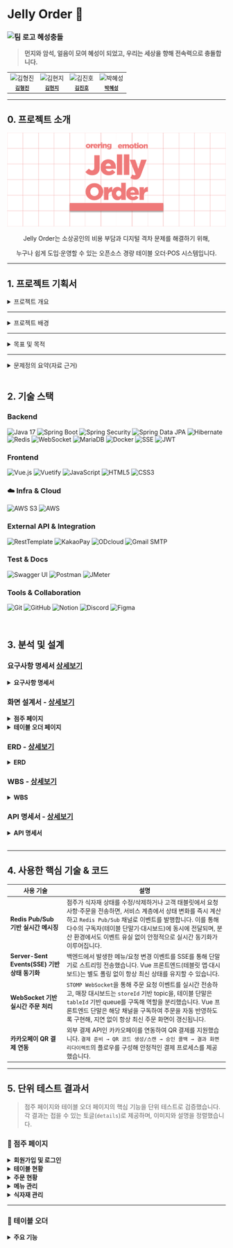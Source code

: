 # Jelly Order 🍧

### <img width="50" height="50" alt="팀 로고" src="https://github.com/user-attachments/assets/2c140acc-54f4-4b42-b0ba-a3bde1cf5743" /> 혜성충돌
> **먼지와 암석, 얼음이 모여 혜성이 되었고, 우리는 세상을 향해 전속력으로 충돌합니다.**

<table>
  <tr>
    <td align="center">
      <img src="https://avatars.githubusercontent.com/u/98812214?s=120" width="120" height="120" alt="김형진"/><br />
      <sub><b><a href="https://github.com/JeaPple" target="_blank" rel="noreferrer">김형진</a></b></sub>
    </td>
    <td align="center">
      <img src="https://avatars.githubusercontent.com/u/194198612?s=120" width="120" height="120" alt="김현지"/><br />
      <sub><b><a href="https://github.com/ifunhy" target="_blank" rel="noreferrer">김현지</a></b></sub>
    </td>
    <td align="center">
      <img src="https://avatars.githubusercontent.com/u/149755774?s=120" width="120" height="120" alt="김진호"/><br />
      <sub><b><a href="https://github.com/jinnn12" target="_blank" rel="noreferrer">김진호</a></b></sub>
    </td>
    <td align="center">
      <img src="https://avatars.githubusercontent.com/u/171583314?s=120" width="120" height="120" alt="박혜성"/><br />
      <sub><b><a href="https://github.com/solidify-d" target="_blank" rel="noreferrer">박혜성</a></b></sub>
    </td>
  </tr>
</table>

---
## 0. 프로젝트 소개
![img.png](img.png)

  <p align="center">
      Jelly Order는 소상공인의 비용 부담과 디지털 격차 문제를 해결하기 위해,
  </p>
  
  <p align="center">
      누구나 쉽게 도입·운영할 수 있는 오픈소스 경량 테이블 오더·POS 시스템입니다.
  </p>


---
## 1. 프로젝트 기획서

<details>
<summary>프로젝트 개요</summary>

Jelly Order는 소상공인을 위한 경량형 오픈소스 테이블 오더·경량 POS 시스템이다. 상용 솔루션의 초기 설치비·월 구독료·PG 수수료 등 비용 장벽과, 고령층·IT 비숙련자에게 어려운 복잡한 UI를 핵심 문제로 규정하고, 직관적·대형 폰트 기반 UI/UX와 수수료 락인 없는 아키텍처(VAN/현금/기본 카드 단말 연동 중심)를 제공한다. 이를 통해 점주는 더 단순한 POS 운영 경험, 고객은 쉽고 빠른 주문 경험을 얻으며, 누구나 코드와 문서를 내려받아 무상으로 자체 설치·개조할 수 있도록 오픈소스로 배포한다. 비용 부담과 디지털 격차가 실제 현장에서 도입 저해 요인으로 보고되고 있음을 전제로 설계하였다.

</details>

---

<details>
<summary>프로젝트 배경</summary>

<p align="center">
  <img width="800" alt="image" src="https://github.com/user-attachments/assets/832ac568-cf29-438f-b520-9b87d1e6ef6e" />
</p>

### 1) 비용 장벽과 수수료 구조의 불투명성
테이블오더 확산은 인건비 절감을 배경으로 빠르게 진행되었으나, **PG 연동에 따른 높은 결제 수수료(대개 0.8~2.5% 이상)**, **월 구독료·통신비·장비비** 등으로 기대 절감액보다 **고정지출이 커지는 사례**가 다수 보도되었다. 일부 사업장은 **의무사용·위약금** 등 계약 리스크도 경험한다. 업계·언론 보도는 **VAN 위주 결제 대비 PG 경유 시 월 수십만 원~연 수백만 원 추가 비용**이 발생할 수 있음을 지적한다. 또한 법·제도상 **PG 수수료에 대한 제한이나 표준화가 미흡**하다는 점도 반복적으로 제기되고 있다. [YTN](https://www.ytn.co.kr/_ln/0102_202410181024214328)[서울경제](https://www.sedaily.com/NewsView/2DFEDQEVRN)[네이트 뉴스](https://news.nate.com/view/20240108n02405)

> 예시: 월매출 2,000만 원 업장에서 PG 3.3% + 서비스 0.6% ≈ 3.9%로 월 78만 원 수준의 수수료가 발생했다는 보도 사례가 확인된다. 정부 지원으로 설치했더라도 운영 수수료 부담은 영세사업자 몫이라는 점도 지적되었다. 네이트 뉴스

정부·유관기관도 최근에는 **결제기기 수수료 안내 및 계약 전 유의사항**을 배포하며 자율 예방을 독려하고 있으나, **도입 이후의 비용 구조 최적화**는 여전히 점주에게 과도하게 전가되는 양상이다. [소상공인24](https://www.sbiz.or.kr/smst/bbs/view.do?bbsSn=6840&key=211130603916)

---

### 2) 고령층·IT 비숙련자 사용성 문제
고령층은 **작은 글씨·복잡한 화면 흐름·결제 오류 대응 난이도**로 인해 디지털 주문 채널 이용을 **포기하거나 직원 의존**이 잦다는 탐방·설문 결과가 다수 보고된다. 서울시 조사 등에서도 **기기 이용률 저조·심리적 부담**이 확인되며, **교육·큰 글씨·음성안내** 등 보조 설계 시 **적응이 빠르게 개선**된 사례가 보고되었다. 이는 UI의 직관성·접근성(가독성, 단계 축소, 용어 단순화)이 도입 성패를 좌우함을 시사한다. [브라보마이라이프](https://bravo.etoday.co.kr/view/atc_view/13547)

---

### 3) 디지털 전환의 필요와 현실 간 간극
학술·정책·언론 자료는 무인주문·스마트오더·키오스크 등 **스마트 기술이 소상공인 운영 효율에 기여**함을 인정하는 동시에, **도입·운영 비용과 투자 부담**, **연령대별 디지털 격차**가 보급의 병목임을 제시한다. Jelly Order는 **오픈소스 배포·저비용 도입·고령친화 UI**로 이 간극을 해소하고자 한다. [KCI](https://www.kci.go.kr/kciportal/ci/sereArticleSearch/ciSereArtiView.kci?sereArticleSearchBean.artiId=ART002995983)

</details>

---

<details>
<summary>목표 및 목적</summary>

### 1) 최상위 목적(미션)
- **비용 장벽 제거:** 오픈소스로 공개하여 **초기비용·구독료 부담 없이** 자체 호스팅·로컬 설치를 가능하게 한다. **PG 락인 회피**와 **VAN/기존 카드단말·현금결제 연동**을 우선시해 수수료 부담을 최소화한다. [소상공인24](https://www.sbiz.or.kr/smst/bbs/view.do?bbsSn=6840&key=211130603916)
- **디지털 격차 완화:** 대형 폰트·높은 대비·명료한 한국어 용어·단계 최소화 설계를 통해 **고령층·IT 비숙련자**도 스스로 주문·결제가 가능하도록 한다. [브라보마이라이프](https://bravo.etoday.co.kr/view/atc_view/13547)

---

### 2) 이해관계자별 목표
- **점주(매장) 관점**
  - 설치·학습·운영이 **쉬운 경량 POS 콘솔** 제공(메뉴·재고·품절·좌석/테이블 관리 최소 클릭 흐름).
- **고객(사용자) 관점**
  - 노령친화 모드(글자 크게/버튼 크게/음성 힌트/오류 복구 유도)로 주문 포기율 감소.
  - **5클릭 이하 주문**(카테고리→메뉴→옵션→수량→결제)으로 인지부하 최소화. [브라보마이라이프](https://bravo.etoday.co.kr/view/atc_view/13547)

---

### 3) 정량 KPI(초기 제안)
- **도입비 절감**: 상용 대비 **초기 CAPEX 80% 이상 절감**(오픈소스·상용 태블릿 활용 전제, 장비비만 부담). 근거: 상용은 **월 구독료+PG 수수료**로 누적 비용이 커지는 구조가 다수 보고. [YTN](https://www.ytn.co.kr/_ln/0102_202410181024214328)[서울경제](https://www.sedaily.com/NewsView/2DFEDQEVRN)
- **수수료 최적화**: **VAN/직접 정산** 우선 구성 시 **PG 추가 수수료 0~최소화**를 목표(매장 계약 환경에 따라 변동). [서울경제](https://www.sedaily.com/NewsView/2DFEDQEVRN)
- **주문 성공률**: **노령친화 UI** 도입 매장 기준 **주문 포기율(결제 전 이탈) 30%↓** 목표. 관련 탐방·조사에서 고령층의 사용 포기 및 심리적 부담이 높은 것으로 확인. [브라보마이라이프](https://bravo.etoday.co.kr/view/atc_view/13547)
- **학습 곡선**: 점주 대상 **초기 온보딩 30분 내 기본 운영 가능**(메뉴 등록·품절 처리·영수증 확인).

---

### 4) 핵심 기능 범위(요약)
- **점주 콘솔**: 메뉴/옵션/가격, 테이블·좌석, 재고/품절(재료 연동), 주문 현황, 정산 리포트(수수료 시뮬레이터 포함).
- **고객 UI**: **대형 폰트·단순 레이아웃**, 고대비 테마, **오류 복구 안내**, 결제 유도 최소 단계. [브라보마이라이프](https://bravo.etoday.co.kr/view/atc_view/13547)
- **결제 연동**: **VAN/기존 카드단말·현금 결제** 기본, 필요 시 **PG 연동 선택적 제공**(수수료 경고/비교 안내). [서울경제](https://www.sedaily.com/NewsView/2DFEDQEVRN)
- **배포·운영**: 오픈소스 공개, **도커·자체 호스팅 템플릿**, 설치 자동화 스크립트, 운영 가이드/보안 체크리스트.

</details>

---

<details>
<summary>문제정의 요약(자료 근거)</summary>

- **수수료·운영비 부담**이 인건비 절감을 상쇄하는 사례 다수, **PG 수수료 상한 부재**·계약 리스크 지적. → 비용 장벽 해소 필요. [YTN](https://www.ytn.co.kr/_ln/0102_202410181024214328) [서울경제](https://www.sedaily.com/NewsView/2DFEDQEVRN) [네이트 뉴스](https://news.nate.com/view/20240108n02405)
- **고령층·비숙련자 사용성 한계**가 도입/이용 저해. **큰 글씨·음성·단계 축소** 지원 시 적응 개선. → 접근성 중심 설계 필요. [브라보마이라이프](https://bravo.etoday.co.kr/view/atc_view/13547)
- 학술·정책 연구는 **스마트 기술의 효용**과 함께 **도입·투자 부담**을 병목으로 지적. → **오픈소스·저비용·자체 설치** 모델의 공공적 가치. [KCI](https://www.kci.go.kr/kciportal/ci/sereArticleSearch/ciSereArtiView.kci?sereArticleSearchBean.artiId=ART002995983)

</details>

<br>

## 2. 기술 스택

### Backend
![Java 17](https://img.shields.io/badge/Java%2017-007396?style=for-the-badge&logo=openjdk&logoColor=white)
![Spring Boot](https://img.shields.io/badge/Spring%20Boot%203.5-6DB33F?style=for-the-badge&logo=springboot&logoColor=white)
![Spring Security](https://img.shields.io/badge/Spring%20Security-6DB33F?style=for-the-badge&logo=springsecurity&logoColor=white)
![Spring Data JPA](https://img.shields.io/badge/Spring%20Data%20JPA-59666C?style=for-the-badge&logo=hibernate&logoColor=white)
![Hibernate](https://img.shields.io/badge/Hibernate-59666C?style=for-the-badge&logo=hibernate&logoColor=white)
![Redis](https://img.shields.io/badge/Redis-DC382D?style=for-the-badge&logo=redis&logoColor=white)
![WebSocket](https://img.shields.io/badge/WebSocket-000000?style=for-the-badge&logo=websocket&logoColor=white)
![MariaDB](https://img.shields.io/badge/MariaDB-003545?style=for-the-badge&logo=mariadb&logoColor=white)
![Docker](https://img.shields.io/badge/Docker-2496ED?style=for-the-badge&logo=docker&logoColor=white)
![SSE](https://img.shields.io/badge/SSE%20(Server--Sent%20Events)-000000?style=for-the-badge&logo=fastapi&logoColor=white)
![JWT](https://img.shields.io/badge/JWT-black?style=for-the-badge&logo=jsonwebtokens&logoColor=white)


### Frontend
![Vue.js](https://img.shields.io/badge/Vue.js%203-4FC08D?style=for-the-badge&logo=vue.js&logoColor=white)
![Vuetify](https://img.shields.io/badge/Vuetify-1867C0?style=for-the-badge&logo=vuetify&logoColor=white)
![JavaScript](https://img.shields.io/badge/JavaScript-F7DF1E?style=for-the-badge&logo=javascript&logoColor=black)
![HTML5](https://img.shields.io/badge/HTML5-E34F26?style=for-the-badge&logo=html5&logoColor=white)
![CSS3](https://img.shields.io/badge/CSS3-1572B6?style=for-the-badge&logo=css3&logoColor=white)

### ☁️ Infra & Cloud
![AWS S3](https://img.shields.io/badge/AWS%20S3-569A31?style=for-the-badge&logo=amazons3&logoColor=white)
![AWS](https://img.shields.io/badge/AWS-232F3E?style=for-the-badge&logo=amazonaws&logoColor=white)

### External API & Integration
![RestTemplate](https://img.shields.io/badge/RestTemplate-6DB33F?style=for-the-badge&logo=spring&logoColor=white)
![KakaoPay](https://img.shields.io/badge/KakaoPay-FFCD00?style=for-the-badge&logo=kakaotalk&logoColor=black)
![ODcloud](https://img.shields.io/badge/ODcloud_API-005BAC?style=for-the-badge&logo=databricks&logoColor=white)
![Gmail SMTP](https://img.shields.io/badge/Gmail%20SMTP-EA4335?style=for-the-badge&logo=gmail&logoColor=white)

### Test & Docs
![Swagger UI](https://img.shields.io/badge/Swagger-85EA2D?style=for-the-badge&logo=swagger&logoColor=black)
![Postman](https://img.shields.io/badge/Postman-FF6C37?style=for-the-badge&logo=postman&logoColor=white)
![JMeter](https://img.shields.io/badge/Apache%20JMeter-D22128?style=for-the-badge&logo=apachejmeter&logoColor=white)


###  Tools & Collaboration
![Git](https://img.shields.io/badge/Git-F05032?style=for-the-badge&logo=git&logoColor=white)
![GitHub](https://img.shields.io/badge/GitHub-181717?style=for-the-badge&logo=github&logoColor=white)
![Notion](https://img.shields.io/badge/Notion-000000?style=for-the-badge&logo=notion&logoColor=white)
![Discord](https://img.shields.io/badge/Discord-5865F2?style=for-the-badge&logo=discord&logoColor=white)
![Figma](https://img.shields.io/badge/Figma-F24E1E?style=for-the-badge&logo=figma&logoColor=white)

<br>

## 3. 분석 및 설계

### 요구사항 명세서 [상세보기](https://docs.google.com/spreadsheets/d/1lV6OYcvnEEBzQFvDyBVyoR1MRkYB52oj-mvlcYLXNRM/edit?gid=1037534638#gid=1037534638)
<details>
  <summary><b>요구사항 명세서</b></summary>
<img width="1362" height="608" alt="스크린샷 2025-08-26 오후 3 29 12" src="https://github.com/user-attachments/assets/8a6c232d-0e74-44f2-a18a-fe436ef44985" />
</details>

###  화면 설계서 - [상세보기](https://www.figma.com/design/WuBdoUWSz5n3gdSHdMN2qo/be16-4th-team?node-id=0-1&t=5D9WbMwwOTOxQaVj-1)
<details>
  <summary><b>점주 페이지</b></summary>
<img width="800" alt="image" src="https://github.com/user-attachments/assets/50a33d51-f4e6-4848-b90b-70fbc4c9f666" />
</details>
<details>
  <summary><b>테이블 오더 페이지</b></summary>
<img width="800" alt="image" src="https://github.com/user-attachments/assets/c0bb2ccf-a485-407f-874e-c51e33b41423" />
</details>

### ERD - [상세보기](https://www.erdcloud.com/d/fAJgKBWBde3CPAkgW)
<details>
  <summary><b>ERD</b></summary>
  <img src="https://raw.githubusercontent.com/beyond-sw-camp/be16-2nd-4team-cometImpact-BE/develop/Jelly_order_ERD.png"></img>
</details>

### WBS - [상세보기](https://docs.google.com/spreadsheets/d/1lV6OYcvnEEBzQFvDyBVyoR1MRkYB52oj-mvlcYLXNRM/edit?gid=0#gid=0)
<details>
  <summary><b>WBS</b></summary>
<img width="1420" height="648" alt="스크린샷 2025-08-26 오후 3 01 35" src="https://github.com/user-attachments/assets/bcfe1f43-44c1-418a-a2a6-12862316e928" />
</details>

### API 명세서 - [상세보기](https://docs.google.com/spreadsheets/d/1lV6OYcvnEEBzQFvDyBVyoR1MRkYB52oj-mvlcYLXNRM/edit?gid=394720298#gid=394720298)
<details>
  <summary><b>API 명세서</b></summary>
<img width="1402" height="580" alt="스크린샷 2025-08-26 오후 3 02 55" src="https://github.com/user-attachments/assets/ebaf6eaa-b99c-4d8d-bfa1-b98f8370fd9c" />
</details>
<br>

---

## 4. 사용한 핵심 기술 & 코드
<table>
  <thead>
    <tr>
      <th>사용 기술</th>
      <th>설명</th>
    </tr>
  </thead>
  <tbody>
    <tr>
      <td><b>Redis Pub/Sub 기반 실시간 메시징</b></td>
      <td>
        점주가 식자재 상태를 수정/삭제하거나 고객 태블릿에서 요청사항·주문을 전송하면,
        서비스 계층에서 상태 변화를 즉시 계산하고 <code>Redis Pub/Sub</code> 채널로 이벤트를 발행합니다.  
        이를 통해 다수의 구독자(테이블 단말기·대시보드)에 동시에 전달되며,
        분산 환경에서도 이벤트 유실 없이 안정적으로 실시간 동기화가 이루어집니다.
      </td>
    </tr>
    <tr>
      <td><b>Server-Sent Events(SSE) 기반 상태 동기화</b></td>
      <td>
        백엔드에서 발생한 메뉴/요청 변경 이벤트를 SSE를 통해 단말기로 스트리밍 전송했습니다. 
        Vue 프론트엔드(테블릿 앱·대시보드)는 별도 폴링 없이 항상 최신 상태를 유지할 수 있습니다.
      </td>
    </tr>
    <tr>
      <td><b>WebSocket 기반 실시간 주문 처리</b></td>
      <td>
        <code>STOMP WebSocket</code>을 통해 주문 요청 이벤트를 실시간 전송하고, 
        매장 대시보드는 <code>storeId</code> 기반 topic을, 테이블 단말은 <code>tableId</code> 기반 queue를 구독해 역할을 분리했습니다.  
        Vue 프론트엔드 단말은 해당 채널을 구독하여 주문을 자동 반영하도록 구현해, 
        지연 없이 항상 최신 주문 화면이 갱신됩니다.
      </td>
    </tr>
    <tr>
      <td><b>카카오페이 QR 결제 연동</b></td>
      <td>
        외부 결제 API인 카카오페이를 연동하여 QR 결제를 지원했습니다.  
        <code>결제 준비 → QR 코드 생성/스캔 → 승인 콜백 → 결과 화면 리다이렉트</code>의 플로우를 구성해 안정적인 결제 프로세스를 제공했습니다.
      </td>
    </tr>
  </tbody>
</table>

---

## 5. 단위 테스트 결과서

> 점주 페이지와 테이블 오더 페이지의 핵심 기능을 단위 테스트로 검증했습니다.  
> 각 결과는 접을 수 있는 토글(`details`)로 제공하며, 이미지와 설명을 정렬했습니다.


### 📌 점주 페이지
<details>
  <summary><b>회원가입 및 로그인</b></summary>
  
  - **점주 회원가입**  
    <p align="center">
      <img src="https://github.com/user-attachments/assets/43680d12-01ba-4f90-8d4f-7e6965704932" alt="점주 회원 가입" width="720">
    </p>
  
  - **점주 일반 로그인**  
    <p align="center">
      <img src="https://github.com/user-attachments/assets/b431146e-4368-4559-8c06-44291ab59692" alt="점주 일반로그인" width="720">
    </p>
  
  - **점주 자동 로그인**  
    <p align="center">
      <img src="https://github.com/user-attachments/assets/3a68f0f8-9e06-4513-abcc-a30a9631e2a7" alt="점주 자동로그인" width="720">
    </p>

  - **아이디 찾기**  
    <p align="center">
      <img src="https://github.com/user-attachments/assets/99220b56-a342-4283-b39d-7465954cd054" alt="점주 아이디 찾기" width="720">
    </p>

  - **비밀번호 재설정**  
    <p align="center">
      <img src="https://github.com/user-attachments/assets/f0d92778-05ff-4068-afbc-3727e21502e2" alt="점주 비밀번호 재설정" width="720">
    </p>
</details>

<details>
  <summary><b>테이블 현황</b></summary>

  - **구역 별 주문 테이블 조회**  
    <p align="center">
      <img src="https://github.com/user-attachments/assets/0db521d3-c686-4b13-9538-68711bf03a52" alt="구역 별 주문 테이블 조회" width="720">
    </p>

  - **QR 결제 후 테이블 상태 변환**  
    <p align="center">
      <img src="https://github.com/user-attachments/assets/eee7ec00-0810-4648-bc99-dcb33b79cb1a" alt="QR 결제 후 상태 변환" width="720">
    </p>

  - **카운터 결제**  
    <p align="center">
      <img src="https://github.com/user-attachments/assets/674e6a6a-7e93-455e-b80c-343aef914e7e" alt="카운터 결제" width="720">
    </p>

  - **테이블 비우기**  
    <p align="center">
      <img src="https://github.com/user-attachments/assets/d5e6c6f5-a588-4372-adf4-bbb2d0876af8" alt="카운터 결제" width="720">
    </p>

  - **주문 수정**  
    <p align="center">
      <img src="https://github.com/user-attachments/assets/14d64ee4-fe28-418b-9345-a51e7153f3e0" alt="카운터 결제" width="720">
    </p>
</details>

<details>
  <summary><b>주문 현황</b></summary>

  - **주문 접수 페이지 (접수 탭)**  
    <p align="center">
      <img src="https://github.com/user-attachments/assets/f06d9dee-5260-4e89-9a31-bec36bb6c273" width="720">
    </p>
    
  - **주문 접수 페이지 (완료 탭)**  
    <p align="center">
      <img src="https://github.com/user-attachments/assets/92b9335d-69ac-4f8f-b4a5-461c91bd1202" width="720">
    </p>

  - **주문 접수 페이지 (취소 탭)**  
    <p align="center">
      <img src="https://github.com/user-attachments/assets/0c85ad12-07e4-4f37-9824-1bd5233de9cd" width="720">
    </p>
    
  - **실시간 주문 확인**  
    <p align="center">
      <img src="https://github.com/user-attachments/assets/3f330879-6b42-4359-b4f9-647f251f6872" width="720">
    </p>

  - **조리 완료**  
    <p align="center">
      <img src="https://github.com/user-attachments/assets/5d7d0036-7118-4266-a042-a58685159562" width="720">
    </p>

  - **조리 취소**  
    <p align="center">
      <img src="https://github.com/user-attachments/assets/ac051629-bcb0-4246-b293-cd525c17eb9d" width="720">
    </p>
</details>

<details>
  <summary><b>메뉴 관리</b></summary>

  - **메뉴 페이지**  
    <p align="center">
      <img src="https://github.com/user-attachments/assets/4a7618f2-1817-49aa-8d80-322b85c4300e" width="720">
    </p>

  - **메뉴 생성 (옵션 추가)**  
    <p align="center">
      <img src="https://github.com/user-attachments/assets/4040d775-de6d-4cac-8dbf-2165de76ba2c" width="720">
    </p>

  - **메뉴 생성 (식자재 설정 및 추가)**  
    <p align="center">
      <img src="https://github.com/user-attachments/assets/661784de-255c-4c98-b093-6dea3d34c9f7" width="720">
    </p>

  - **메뉴 수정 (식자재 소진 시 메뉴 품절)**  
    <p align="center">
      <img src="https://github.com/user-attachments/assets/100132f8-5a50-4664-a66c-6ea66690a2da" width="720">
    </p>

  - **메뉴 삭제**  
    <p align="center">
      <img src="https://github.com/user-attachments/assets/56d18fdf-eebc-4cdd-bc8f-1ab9e50b1d1d" width="720">
    </p>

  - **메뉴 검색**  
    <p align="center">
      <img src="https://github.com/user-attachments/assets/c65e3f9e-0b37-4385-81ac-196dec89f4ad" width="720">
    </p>
    
  - **카테고리별 메뉴 조회**  
    <p align="center">
      <img src="https://github.com/user-attachments/assets/04735dfc-0fa5-4d4f-aa4a-63b1a8705cac" width="720">
    </p>
        
  - **카테고리 생성 (중복 불가)**  
    <p align="center">
      <img src="https://github.com/user-attachments/assets/5909c887-f8b1-47e5-a632-da3fc2b27148" width="720">
    </p>
</details>

<details>
  <summary><b>식자재 관리</b></summary>
  
  - **식자재 관리 페이지**  
    <p align="center">
      <img src="https://github.com/user-attachments/assets/8b0c4cb0-c68d-4bb2-993e-6dc62ec5e91b" width="720">
    </p>

  - **식자재 검색**  
    <p align="center">
      <img src="https://github.com/user-attachments/assets/d077f4a8-feed-40b4-a6ce-bfc5eb4e4556" width="720">
    </p>
    
  - **식자재 추가**  
    <p align="center">
      <img src="https://github.com/user-attachments/assets/1418257f-615a-472d-8541-067a7336605d" width="720">
    </p>

  - **식자재 수정**  
    <p align="center">
      <img src="https://github.com/user-attachments/assets/8bd52f97-1c99-43a8-8327-15b7f78ad1cf" width="720">
    </p>

  - **식자재 삭제**  
    <p align="center">
      <img src="https://github.com/user-attachments/assets/16e3bcbf-af83-4015-a762-4d284ee905dc" width="720">
    </p>
  

</details>

---

### 📌 테이블 오더
<details>
  <summary><b>주요 기능</b></summary>

  - **대기 화면**  
    <p align="center">
      <img src="https://github.com/user-attachments/assets/afd3565a-5b1e-44b3-9c58-1b97094320f1" width="720">
    </p>

  - **카테고리 선택**  
    <p align="center">
      <img src="https://github.com/user-attachments/assets/07a70800-979e-41e6-b517-fd40b81b0f63" width="720">
    </p>
    
  - **레이아웃 변경**  
    <p align="center">
      <img src="https://github.com/user-attachments/assets/a7f501bb-f8f8-42cc-b21e-fff3e00abf24" width="720">
    </p>

  - **요청사항 전송**  
    <p align="center">
      <img src="https://github.com/user-attachments/assets/0540c3af-c6b0-45b3-9976-1980a0e20637" width="720">
    </p>

  - **메뉴 상세 페이지 + 메뉴 담기**  
    <p align="center">
      <img src="https://github.com/user-attachments/assets/40bb14c4-01f6-469f-af61-9758ec436699" width="720">
    </p>

  - **옵션 타입별 선택**  
    <p align="center">
      <img src="https://github.com/user-attachments/assets/1f3f30d9-a050-4c56-9066-249a8e628a8e" width="720">
    </p>
    
  - **장바구니 수량 선택**  
    <p align="center">
      <img src="https://github.com/user-attachments/assets/df401c5c-590f-440e-9ccb-57ba28d2489b" width="720">
    </p>
    
  - **품절된 메뉴 조회**  
    <p align="center">
      <img src="https://github.com/user-attachments/assets/592b79e4-dccf-47b3-9fe1-8e90bca6a213" alt=" storeTable 품절된 메뉴 조회" width="720">
    </p>

  - **품절된 메뉴 주문**  
    <p align="center">
      <img src="https://github.com/user-attachments/assets/992cf2b5-7e2b-4895-be24-741a5c7f7fb6" alt=" storeTable 품절된 메뉴 주문" width="720">
    </p>
    
  - **한정 수량인 메뉴 주문**  
    <p align="center">
      <img src="https://github.com/user-attachments/assets/d22f5bb0-0362-463f-9123-dfd217a83598" alt=" storeTable 한정 수량인 메뉴 주문" width="720">
    </p>
        
  - **정상 주문**  
    <p align="center">
      <img src="https://github.com/user-attachments/assets/537c4ed4-81d5-4167-94be-30de2f9ec02c" alt=" storeTable 정상 주문" width="720">
    </p>
    
  - **주문 내역 조회**  
    <p align="center">
      <img src="https://github.com/user-attachments/assets/d6ccd45f-038d-44a6-b252-cb9482ea43e4" alt=" storeTable 주문 내역 조회" width="720">
    </p>

  - **QR 결제**  
    <p align="center">
      <img src="https://github.com/user-attachments/assets/5c60bfee-ff61-4d4b-9a89-5f57f87d24e2" alt=" storeTable QR 결제" width="720">
      <img src="https://github.com/user-attachments/assets/f114d151-7382-4a0e-8bea-089697a3ee11" alt=" storeTable QR 결제2" width="720">
    </p>
</details>

